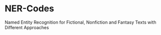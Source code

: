 # NER-Codes
Named Entity Recognition for Fictional, Nonfiction and Fantasy Texts with Different Approaches
